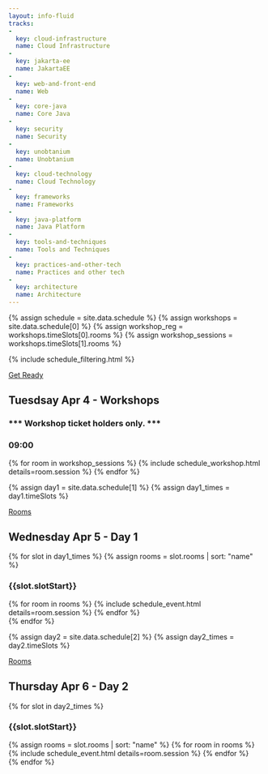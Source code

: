 ```yaml
---
layout: info-fluid
tracks:
- 
  key: cloud-infrastructure
  name: Cloud Infrastructure
- 
  key: jakarta-ee
  name: JakartaEE
- 
  key: web-and-front-end
  name: Web 
- 
  key: core-java
  name: Core Java
- 
  key: security
  name: Security
- 
  key: unobtanium
  name: Unobtanium
- 
  key: cloud-technology
  name: Cloud Technology
- 
  key: frameworks
  name: Frameworks
- 
  key: java-platform
  name: Java Platform
- 
  key: tools-and-techniques
  name: Tools and Techniques
- 
  key: practices-and-other-tech
  name: Practices and other tech
- 
  key: architecture
  name: Architecture
---
```



{% assign schedule = site.data.schedule %}
{% assign workshops = site.data.schedule[0] %}
{% assign workshop_reg = workshops.timeSlots[0].rooms %}
{% assign workshop_sessions = workshops.timeSlots[1].rooms %}

{% include schedule_filtering.html %}

<div class="row new-day apr04">
  <div class="col-xs-12">
      <div class="col-xs-12 box no-print pull-right" style="margin-top:1em">
        <div class="ribbon">
            <span><a href="/workshopinstructions">Get Ready</a></span>
        </div>
        <div>
          <h2 class="day "> Tuesdsay Apr 4 - Workshops </h2>
          <h3>*** Workshop ticket holders only. ***</h3>
        </div>  
        <div class="until09">
          <h3>09:00</h3>
          {% for room in workshop_sessions %}
            {% include schedule_workshop.html details=room.session %}
          {% endfor %}
        </div>
      </div>
  </div>    
</div>

{% assign day1 = site.data.schedule[1] %}
{% assign day1_times = day1.timeSlots %}
<div class="row new-day apr05">
  <div class="col-xs-12">
      <div class="col-xs-12 box no-print pull-right" style="margin-top:1em">
        <div class="ribbon">
            <span><a href="/gwcc_map.pdf">Rooms</a></span>
        </div>
        <div>
          <h2 class="day "> Wednesday Apr 5 - Day 1 </h2>
        </div>
        {% for slot in day1_times %}
        {% assign rooms = slot.rooms | sort: "name" %}
        <div class="until09">
          <h3>{{slot.slotStart}}</h3>
          {% for room in rooms %}
            {% include schedule_event.html details=room.session %}
          {% endfor %}
        </div>
        {% endfor %}
      </div>
  </div>    
</div>

{% assign day2 = site.data.schedule[2] %}
{% assign day2_times = day2.timeSlots %}
<div class="row new-day apr06">
  <div class="col-xs-12">
      <div class="col-xs-12 box no-print pull-right" style="margin-top:1em">
        <div class="ribbon">
            <span><a href="/gwcc_map.pdf">Rooms</a></span>
        </div>
        <div>
          <h2 class="day "> Thursday Apr 6 - Day 2 </h2>
        </div>
        {% for slot in day2_times %}
        <div class="until09">
          <h3>{{slot.slotStart}}</h3>
          {% assign rooms = slot.rooms | sort: "name" %}
          {% for room in rooms %}
            {% include schedule_event.html details=room.session %}
          {% endfor %}
        </div>
        {% endfor %}
      </div>
  </div>    
</div>

